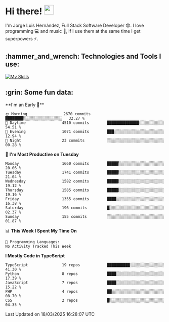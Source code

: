 <h1 align="left">
 <abc>
  <br>Hi there! <img src="https://user-images.githubusercontent.com/42378118/110234147-e3259600-7f4e-11eb-95be-0c4047144dea.gif" width="30"><br>
 </abc>
</h1>

I'm Jorge Luis Hernández, Full Stack Software Developer :sunglasses:. I love programming :computer: and music :musical_score:, if I use them at the same time I get superpowers :zap:. 


<h2 align="left">:hammer_and_wrench: Technologies and Tools I use:</h2>

[![My Skills](https://skillicons.dev/icons?i=js,ts,html,css,py,vue,react,next,nest,postgres,mysql)](https://skillicons.dev)

<h2 align="left">:grin: Some fun data:</h2>
<!--START_SECTION:waka-->
**I'm an Early 🐤** 

```text
🌞 Morning                2670 commits        ████████░░░░░░░░░░░░░░░░░   32.27 % 
🌆 Daytime                4510 commits        ██████████████░░░░░░░░░░░   54.51 % 
🌃 Evening                1071 commits        ███░░░░░░░░░░░░░░░░░░░░░░   12.94 % 
🌙 Night                  23 commits          ░░░░░░░░░░░░░░░░░░░░░░░░░   00.28 % 
```
📅 **I'm Most Productive on Tuesday** 

```text
Monday                   1660 commits        █████░░░░░░░░░░░░░░░░░░░░   20.06 % 
Tuesday                  1741 commits        █████░░░░░░░░░░░░░░░░░░░░   21.04 % 
Wednesday                1582 commits        █████░░░░░░░░░░░░░░░░░░░░   19.12 % 
Thursday                 1585 commits        █████░░░░░░░░░░░░░░░░░░░░   19.16 % 
Friday                   1355 commits        ████░░░░░░░░░░░░░░░░░░░░░   16.38 % 
Saturday                 196 commits         █░░░░░░░░░░░░░░░░░░░░░░░░   02.37 % 
Sunday                   155 commits         ░░░░░░░░░░░░░░░░░░░░░░░░░   01.87 % 
```


📊 **This Week I Spent My Time On** 

```text
💬 Programming Languages: 
No Activity Tracked This Week
```

**I Mostly Code in TypeScript** 

```text
TypeScript               19 repos            ██████████░░░░░░░░░░░░░░░   41.30 % 
Python                   8 repos             ████░░░░░░░░░░░░░░░░░░░░░   17.39 % 
JavaScript               7 repos             ████░░░░░░░░░░░░░░░░░░░░░   15.22 % 
PHP                      4 repos             ██░░░░░░░░░░░░░░░░░░░░░░░   08.70 % 
CSS                      2 repos             █░░░░░░░░░░░░░░░░░░░░░░░░   04.35 % 
```




 Last Updated on 18/03/2025 16:28:07 UTC
<!--END_SECTION:waka-->
